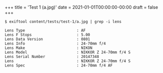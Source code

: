 +++
title = 'Test 1 (a.jpg)'
date = 2021-01-01T00:00:00-00:00
draft = false
+++

```text
$ exiftool content/tests/test-1/a.jpg | grep -i lens

Lens Type                       : AF
Lens F Stops                    : 5.00
Lens Data Version               : 0801
Lens Info                       : 24-70mm f/4
Lens Make                       : NIKON
Lens Model                      : NIKKOR Z 24-70mm f/4 S
Lens Serial Number              : 20147348
Lens                            : NIKKOR Z 24-70mm f/4 S
Lens Spec                       : 24-70mm f/4 AF
```
